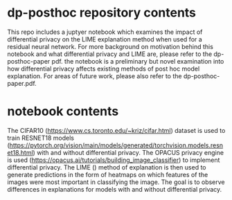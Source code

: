 # dp-posthoc repository contents
This repo includes a juptyer notebook which examines the impact of differential privacy on the LIME explanation method when used for a residual neural network. For more background on motivation behind this notebook and what differential privacy and LIME are, please refer to the dp-posthoc-paper pdf. the notebook  is a preliminary but novel examination into how differential privacy affects existing methods of post hoc model explanation. For areas of future work, please also refer to the dp-posthoc-paper.pdf. 
# notebook contents 
The CIFAR10 (https://www.cs.toronto.edu/~kriz/cifar.html) dataset is used to train RESNET18 models (https://pytorch.org/vision/main/models/generated/torchvision.models.resnet18.html) with and without differential privacy. The OPACUS privacy engine is used (https://opacus.ai/tutorials/building_image_classifier) to implement differential privacy. The LIME () method of explanation is then used to generate predictions in the form of heatmaps on which features of the images were most important in classifying the image. The goal is to observe differences in explanations for models with and without differential privacy. 

